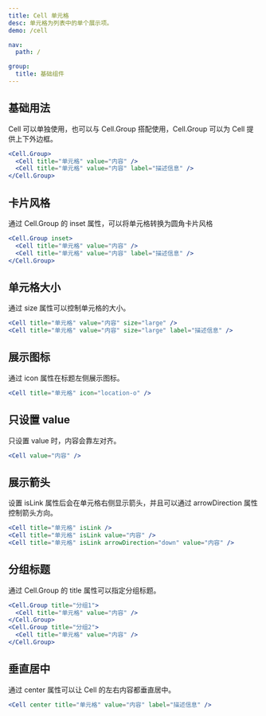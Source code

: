 ```yaml
---
title: Cell 单元格
desc: 单元格为列表中的单个展示项。
demo: /cell

nav:
  path: /

group:
  title: 基础组件
---
```


## 基础用法

Cell 可以单独使用，也可以与 Cell.Group 搭配使用，Cell.Group 可以为 Cell 提供上下外边框。

```jsx
<Cell.Group>
  <Cell title="单元格" value="内容" />
  <Cell title="单元格" value="内容" label="描述信息" />
</Cell.Group>
```

## 卡片风格

通过 Cell.Group 的 inset 属性，可以将单元格转换为圆角卡片风格

```jsx
<Cell.Group inset>
  <Cell title="单元格" value="内容" />
  <Cell title="单元格" value="内容" label="描述信息" />
</Cell.Group>
```

## 单元格大小

通过 size 属性可以控制单元格的大小。

```jsx
<Cell title="单元格" value="内容" size="large" />
<Cell title="单元格" value="内容" size="large" label="描述信息" />
```

## 展示图标

通过 icon 属性在标题左侧展示图标。

```jsx
<Cell title="单元格" icon="location-o" />
```

## 只设置 value

只设置 value 时，内容会靠左对齐。

```jsx
<Cell value="内容" />
```

## 展示箭头

设置 isLink 属性后会在单元格右侧显示箭头，并且可以通过 arrowDirection 属性控制箭头方向。

```jsx
<Cell title="单元格" isLink />
<Cell title="单元格" isLink value="内容" />
<Cell title="单元格" isLink arrowDirection="down" value="内容" />
```

## 分组标题

通过 Cell.Group 的 title 属性可以指定分组标题。

```jsx
<Cell.Group title="分组1">
  <Cell title="单元格" value="内容" />
</Cell.Group>
<Cell.Group title="分组2">
  <Cell title="单元格" value="内容" />
</Cell.Group>
```

## 垂直居中

通过 center 属性可以让 Cell 的左右内容都垂直居中。

```jsx
<Cell center title="单元格" value="内容" label="描述信息" />
```
